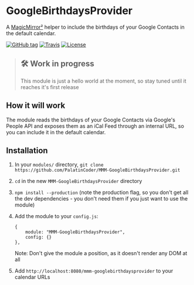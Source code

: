 # GoogleBirthdaysProvider

A [MagicMirror²](https://magicmirror.builders/) helper to include the birthdays of your Google Contacts in the default calendar.

[![GitHub tag](https://img.shields.io/github/tag/PalatinCoder/MMM-GoogleBirthdaysProvider.svg?style=flat-square)](https://github.com/PalatinCoder/MMM-GoogleBirthdaysProvider/releases)
[![Travis](https://img.shields.io/travis/com/PalatinCoder/MMM-GoogleBirthdaysProvider.svg?style=flat-square)](https://travis-ci.com/PalatinCoder/MMM-GoogleBirthdaysProvider)
[![License](https://img.shields.io/github/license/PalatinCoder/MMM-GoogleBirthdaysProvider.svg?style=flat-square)](https://github.com/PalatinCoder/MMM-GoogleBirthdaysProvider/blob/master/LICENSE.md)

> ## 🛠 Work in progress
> This module is just a hello world at the moment, so stay tuned until it reaches it's first release

## How it will work

The module reads the birthdays of your Google Contacts via Google's People API and exposes them as an iCal Feed through an internal URL, so you can include it in the default calendar.

## Installation

1. In your `modules/` directory, `git clone https://github.com/PalatinCoder/MMM-GoogleBirthdaysProvider.git`
2. `cd` in the new `MMM-GoogleBirthdaysProvider` directory
3. `npm install --production` (note the production flag, so you don't get all the dev dependencies - you don't need them if you just want to use the module)
4. Add the module to your `config.js`:
   ```
   {
       module: "MMM-GoogleBirthdaysProvider",
       config: {}
   },
   ```
   Note: Don't give the module a position, as it doesn't render any DOM at all

5. Add `http://localhost:8080/mmm-googlebirthdaysprovider` to your calendar URLs

